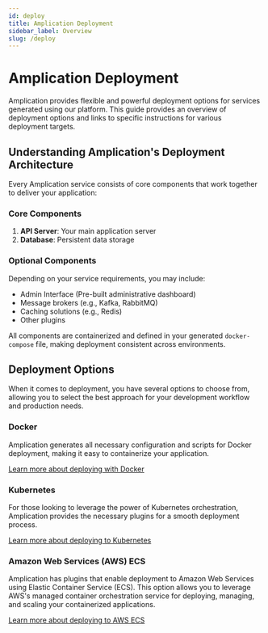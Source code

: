 ```yaml
---
id: deploy
title: Amplication Deployment
sidebar_label: Overview
slug: /deploy
---
```


# Amplication Deployment

Amplication provides flexible and powerful deployment options for services generated using our platform.
This guide provides an overview of deployment options and links to specific instructions for various deployment targets.

## Understanding Amplication's Deployment Architecture

Every Amplication service consists of core components that work together to deliver your application:

### Core Components

1. **API Server**: Your main application server
2. **Database**: Persistent data storage

### Optional Components

Depending on your service requirements, you may include:

- Admin Interface (Pre-built administrative dashboard)
- Message brokers (e.g., Kafka, RabbitMQ)
- Caching solutions (e.g., Redis)
- Other plugins

All components are containerized and defined in your generated `docker-compose` file, making deployment consistent across environments.

## Deployment Options

When it comes to deployment, you have several options to choose from, allowing you to select the best approach for your development workflow and production needs.

### Docker

Amplication generates all necessary configuration and scripts for Docker deployment, making it easy to containerize your application.

[Learn more about deploying with Docker](/deploy/docker-desktop)

### Kubernetes

For those looking to leverage the power of Kubernetes orchestration, Amplication provides the necessary plugins for a smooth deployment process.

[Learn more about deploying to Kubernetes](/deploy/kubernetes)

### Amazon Web Services (AWS) ECS

Amplication has plugins that enable deployment to Amazon Web Services using Elastic Container Service (ECS). This option allows you to leverage AWS's managed container orchestration service for deploying, managing, and scaling your containerized applications.

[Learn more about deploying to AWS ECS](/deploy/aws/ecs)
